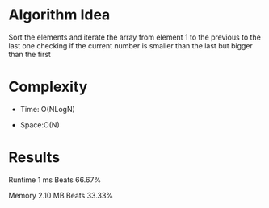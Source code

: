 # Algorithm Idea

Sort the elements and iterate the array from element 1 to the previous to the last one checking if the current number is smaller than the last but bigger than the first

# Complexity

- Time: O(NLogN)

- Space:O(N)

# Results

Runtime
1
ms
Beats
66.67%

Memory
2.10
MB
Beats
33.33%